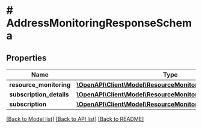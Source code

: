 # # AddressMonitoringResponseSchema

## Properties

Name | Type | Description | Notes
------------ | ------------- | ------------- | -------------
**resource_monitoring** | [**\OpenAPI\Client\Model\ResourceMonitoringDetails**](ResourceMonitoringDetails.md) |  | [optional]
**subscription_details** | [**\OpenAPI\Client\Model\ResourceMonitoringSubscriptionDetails**](ResourceMonitoringSubscriptionDetails.md) |  | [optional]
**subscription** | [**\OpenAPI\Client\Model\ResourceMonitoringSubscription**](ResourceMonitoringSubscription.md) |  | [optional]

[[Back to Model list]](../../README.md#models) [[Back to API list]](../../README.md#endpoints) [[Back to README]](../../README.md)
